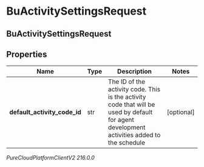 # BuActivitySettingsRequest

## BuActivitySettingsRequest

## Properties

|Name | Type | Description | Notes|
|------------ | ------------- | ------------- | -------------|
| **default_activity_code_id** | str | The ID of the activity code. This is the activity code that will be used by default for agent development activities added to the schedule | [optional] |



_PureCloudPlatformClientV2 216.0.0_
